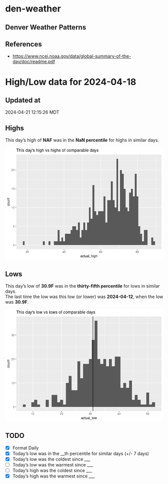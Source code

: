 

# den-weather

## Denver Weather Patterns

## References

- <https://www.ncei.noaa.gov/data/global-summary-of-the-day/doc/readme.pdf>

# High/Low data for 2024-04-18

## Updated at

2024-04-21 12:15:26 MDT

## Highs

This day’s high of **NAF** was in the **NaN percentile** for highs in
similar days.

![](readme_files/figure-commonmark/unnamed-chunk-4-1.png)

## Lows

This day’s low of **30.9F** was in the **thirty-fifth percentile** for
lows in similar days.  
The last time the low was this low (or lower) was **2024-04-12**, when
the low was **30.9F**.

![](readme_files/figure-commonmark/unnamed-chunk-6-1.png)

## TODO

- [x] Format Daily
- [x] Today’s low was in the \_\_th percentile for similar days (+/- 7
  days)
- [x] Today’s low was the coldest since \_\_\_
- [ ] Today’s low was the warmest since \_\_\_
- [ ] Today’s high was the coldest since \_\_\_
- [x] Today’s high was the warmest since \_\_\_
